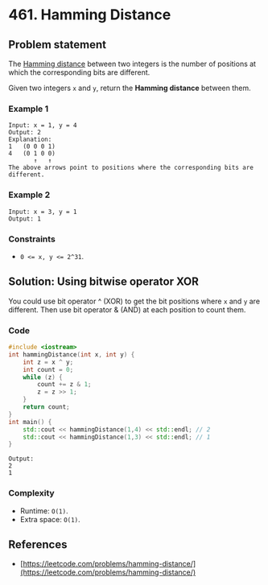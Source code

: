 # 461. Hamming Distance

## Problem statement
The [Hamming distance](https://en.wikipedia.org/wiki/Hamming_distance) between two integers is the number of positions at which the corresponding bits are different.

Given two integers `x` and `y`, return the **Hamming distance** between them.

### Example 1
```plain
Input: x = 1, y = 4
Output: 2
Explanation:
1   (0 0 0 1)
4   (0 1 0 0)
       ↑   ↑
The above arrows point to positions where the corresponding bits are different.
```

### Example 2
```plain
Input: x = 3, y = 1
Output: 1
```
 

### Constraints

* `0 <= x, y <= 2^31`.

## Solution: Using bitwise operator XOR
You could use bit operator ^ (XOR) to get the bit positions where `x` and `y` are different. Then use bit operator & (AND) at each position to count them.

### Code
```cpp
#include <iostream>
int hammingDistance(int x, int y) {
    int z = x ^ y;
    int count = 0;
    while (z) {
        count += z & 1;
        z = z >> 1;
    }
    return count;
}
int main() {
    std::cout << hammingDistance(1,4) << std::endl; // 2
    std::cout << hammingDistance(1,3) << std::endl; // 1
}
```
```plain
Output:
2
1
```

### Complexity
* Runtime: `O(1)`.
* Extra space: `O(1)`.


## References
* [https://leetcode.com/problems/hamming-distance/](https://leetcode.com/problems/hamming-distance/)